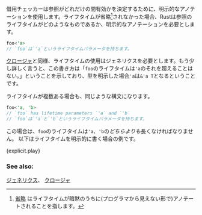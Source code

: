 <!-- The borrow checker uses explicit lifetime annotations to determine
how long references should be valid. In cases where lifetimes are not
elided[^1], Rust requires explicit annotations to determine what the
lifetime of a reference should be. The syntax for explicitly annotating
a lifetime uses an apostrophe character as follows: -->
借用チェッカーは参照がどれだけの間有効かを決定するために、明示的なアノテーションを使用します。ライフタイムが省略[^1]されなかった場合、Rustは参照のライフタイムがどのようなものであるか、明示的なアノテーションを必要とします。

```rust
foo<'a>
// `foo`は`'a`というライフタイムパラメータを持ちます。
```

<!-- Similar to [closures][anonymity], using lifetimes requires generics.
Additionally, this lifetime syntax indicates that the lifetime of `foo`
may not exceed that of `'a`. Explicit annotation of a type has the form
`&'a T` where `'a` has already been introduced. -->
[クロージャ][anonymity]と同様、ライフタイムの使用はジェネリクスを必要とします。もう少し詳しく言うと、この書き方は「`foo`のライフタイムは`'a`のそれを超えることはない。」ということを示しており、型を明示した場合`'a`は`&'a T`となるということです。

<!-- In cases with multiple lifetimes, the syntax is similar: -->
ライフタイムが複数ある場合も、同じような構文になります。

```rust
foo<'a, 'b>
// `foo` has lifetime parameters `'a` and `'b`
// `foo`は`'a`と`'b`というライフタイムパラメータを持ちます。
```

<!-- In this case, the lifetime of `foo` cannot exceed that of either `'a` *or* `'b`.

See the following example for explicit lifetime annotation in use: -->
この場合は、`foo`のライフタイムは`'a`、`'b`の*どちらよりも*長くなければなりません。
以下はライフタイムを明示的に書く場合の例です。

{explicit.play}

<!-- [^1]: [elision][elision] implicitly annotates lifetimes and so is different.-->
[^1]: [省略][elision] はライフタイムが暗黙のうちに(プログラマから見えない形で)アノテートされることを指します。

### See also:

[ジェネリクス][generics]、 [クロージャ][closures]

[anonymity]: /fn/closures/anonymity.html
[closures]: /fn/closures.html
[elision]: /scope/lifetime/elision.html
[generics]: /generics.html
